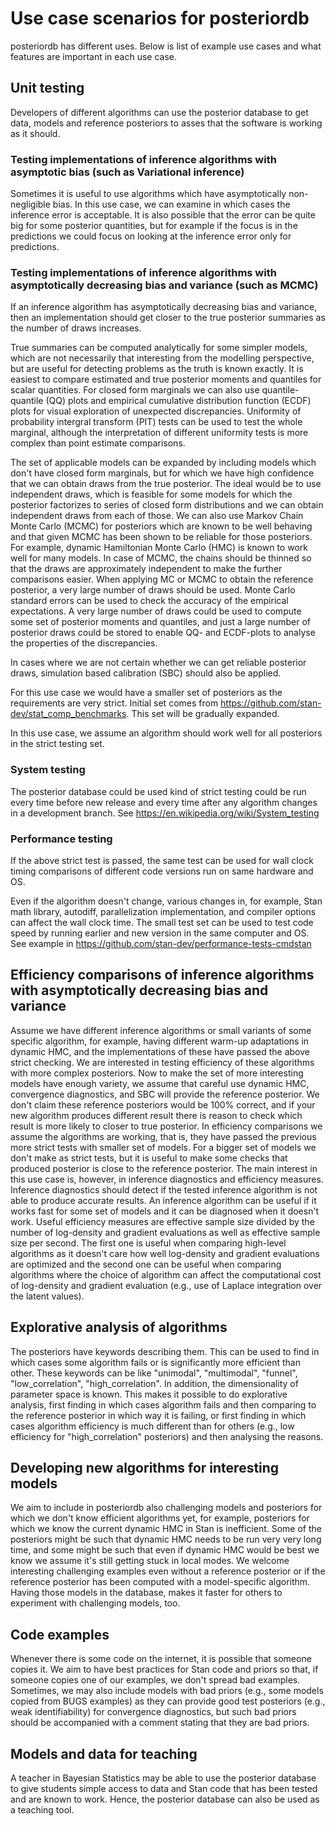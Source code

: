 # Use case scenarios for posteriordb

posteriordb has different uses. Below is list of example use cases and what features are important in each use case.


## Unit testing

Developers of different algorithms can use the posterior database to get data, models and reference posteriors to asses that the software is working as it should.

### Testing implementations of inference algorithms with asymptotic bias (such as Variational inference)

Sometimes it is useful to use algorithms which have asymptotically non-negligible bias. In this use case, we can examine in which cases the inference error is acceptable. It is also possible that the error can be quite big for some posterior quantities, but for example if the focus is in the predictions we could focus on looking at the inference error only for predictions.


### Testing implementations of inference algorithms with asymptotically decreasing bias and variance (such as MCMC)

If an inference algorithm has asymptotically decreasing bias and variance, then an implementation should get closer to the true posterior summaries as the number of draws increases.

True summaries can be computed analytically for some simpler models, which are not necessarily that interesting from the modelling perspective, but are useful for detecting problems as the truth is known exactly. It is easiest to compare estimated and true posterior moments and quantiles for scalar quantities. For closed form marginals we can also use quantile-quantile (QQ) plots and empirical cumulative distribution function (ECDF) plots for visual exploration of unexpected discrepancies. Uniformity of probability intergral transform (PIT) tests can be used to test the whole marginal, although the interpretation of different uniformity tests is more complex than point estimate comparisons.

The set of applicable models can be expanded by including models which don't have closed form marginals, but for which we have high confidence that we can obtain draws from the true posterior. The ideal would be to use independent draws, which is feasible for some models for which the posterior factorizes to series of closed form distributions and we can obtain independent draws from each of those. We can also use Markov Chain Monte Carlo (MCMC) for posteriors which are known to be well behaving and that given MCMC has been shown to be reliable for those posteriors. For example, dynamic Hamiltonian Monte Carlo (HMC) is known to work well for many models. In case of MCMC, the chains should be thinned so that the draws are approximately independent to make the further comparisons easier. When applying MC or MCMC to obtain the reference posterior, a very large number of draws should be used. Monte Carlo standard errors can be used to check the accuracy of the empirical expectations. A very large number of draws could be used to compute some set of posterior moments and quantiles, and just a large number of posterior draws could be stored to enable QQ- and ECDF-plots to analyse the properties of the discrepancies.

In cases where we are not certain whether we can get reliable posterior draws, simulation based calibration (SBC) should also be applied.

For this use case we would have a smaller set of posteriors as the requirements are very strict. Initial set comes from https://github.com/stan-dev/stat_comp_benchmarks. This set will be gradually expanded.

In this use case, we assume an algorithm should work well for all posteriors in the strict testing set.


### System testing

The posterior database could be used kind of strict testing could be run every time before new release and every time after any algorithm changes in a development branch. See https://en.wikipedia.org/wiki/System_testing


### Performance testing

If the above strict test is passed, the same test can be used for wall clock timing comparisons of different code versions run on same hardware and OS.

Even if the algorithm doesn't change, various changes in, for example, Stan math library, autodiff, parallelization implementation, and compiler options can affect the wall clock time. The small test set can be used to test code speed by running earlier and new version in the same computer and OS. See example in https://github.com/stan-dev/performance-tests-cmdstan


## Efficiency comparisons of inference algorithms with asymptotically decreasing bias and variance

Assume we have different inference algorithms or small variants of some specific algorithm, for example, having different warm-up adaptations in dynamic HMC, and the implementations of these have passed the above strict checking. We are interested in testing efficiency of these algorithms with more complex posteriors. Now to make the set of more interesting models have enough variety, we assume that careful use dynamic HMC, convergence diagnostics, and SBC will provide the reference posterior. We don't claim these reference posteriors would be 100% correct, and if your new algorithm produces different result there is reason to check which result is more likely to closer to true posterior. In efficiency comparisons we assume the algorithms are working, that is, they have passed the previous more strict tests with smaller set of models. For a bigger set of models we don't make as strict tests, but it is useful to make some checks that produced  posterior is close to the reference posterior. The main interest in this use case is, however, in inference diagnostics and efficiency measures. Inference diagnostics should detect if the tested inference algorithm is not able to produce accurate results. An inference algorithm can be useful if it works fast for some set of models and it can be diagnosed when it doesn't work. Useful efficiency measures are effective sample size divided by the number of log-density and gradient evaluations as well as effective sample size per second. The first one is useful when comparing high-level algorithms as it doesn't care how well log-density and gradient evaluations are optimized and the second one can be useful when comparing algorithms where the choice of algorithm can affect the computational cost of log-density and gradient evaluation (e.g., use of Laplace integration over the latent values).



## Explorative analysis of algorithms

The posteriors have keywords describing them. This can be used to find in which cases some algorithm fails or is significantly more efficient than other. These keywords can be like "unimodal", "multimodal", "funnel", "low_correlation", "high_correlation". In addition, the dimensionality of parameter space is known. This makes it possible to do explorative analysis, first finding in which cases algorithm fails and then comparing to the reference posterior in which way it is failing, or first finding in which cases algorithm efficiency is much different than for others (e.g., low efficiency for "high_correlation" posteriors) and then analysing the reasons.


## Developing new algorithms for interesting models

We aim to include in posteriordb also challenging models and posteriors for which we don't know efficient algorithms yet, for example, posteriors for which we know the current dynamic HMC in Stan is inefficient. Some of the posteriors might be such that dynamic HMC needs to be run very very long time, and some might be such that even if dynamic HMC would be best we know we assume it's still getting stuck in local modes. We welcome interesting challenging examples even without a reference posterior or if the reference posterior has been computed with a model-specific algorithm. Having those models in the database, makes it faster for others to experiment with challenging models, too.


## Code examples

Whenever there is some code on the internet, it is possible that someone copies it. We aim to have best practices for Stan code and priors so that, if someone copies one of our examples, we don't spread bad examples. Sometimes, we may also include models with bad priors (e.g., some models copied from BUGS examples) as they can provide good test posteriors (e.g., weak identifiability) for convergence diagnostics, but such bad priors should be accompanied with a comment stating that they are bad priors.


## Models and data for teaching

A teacher in Bayesian Statistics may be able to use the posterior database to give students simple access to data and Stan code that has been tested and are known to work. Hence, the posterior database can also be used as a teaching tool.
